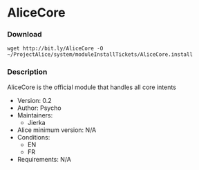 # AliceCore

### Download
`wget http://bit.ly/AliceCore -O ~/ProjectAlice/system/moduleInstallTickets/AliceCore.install`

### Description
AliceCore is the official module that handles all core intents

- Version: 0.2
- Author: Psycho
- Maintainers:
  - Jierka
- Alice minimum version: N/A
- Conditions:
  - EN
  - FR
- Requirements: N/A
